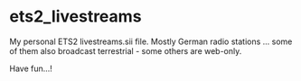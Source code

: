 # ets2_livestreams
My personal ETS2 livestreams.sii file.
Mostly German radio stations ... some of them also broadcast terrestrial - some others are web-only.

Have fun...!
